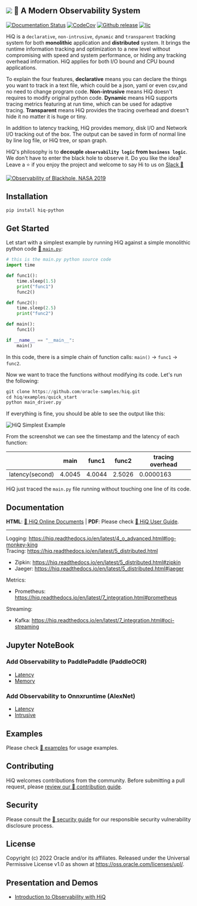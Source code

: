 ![](docs/../hiq/docs/source/_static/hiq.png) 🦉  A Modern Observability System
----
[![Documentation Status](https://readthedocs.org/projects/hiq/badge/?version=latest)](https://hiq.readthedocs.io/en/latest/?badge=latest)
[![CodeCov][cov-img]][cov]
[![Github release][release-img]][release]
[![lic][license-img]][license]


HiQ is a `declarative`, `non-intrusive`, `dynamic` and `transparent` tracking system for both **monolithic** application and **distributed** system. It brings the runtime information tracking and optimization to a new level without compromising with speed and system performance, or hiding any tracking overhead information. HiQ applies for both I/O bound and CPU bound applications.

To explain the four features, **declarative** means you can declare the things you want to track in a text file, which could be a json, yaml or even csv,and no need to change program code. **Non-intrusive** means HiQ doesn't requires to modify original python code. **Dynamic** means HiQ supports tracing metrics featuring at run time, which can be used for adaptive tracing. **Transparent** means HiQ provides the tracing overhead and doesn't hide it no matter it is huge or tiny.

In addition to latency tracking, HiQ provides memory, disk I/O and Network I/O tracking out of the box. The output can be saved in form of normal line by line log file, or HiQ tree, or span graph.

HiQ's philosophy is to **decouple `observability logic` from `business logic`**. We don't have to enter the black hole to observe it. Do you like the idea? Leave a ⭐ if you enjoy the project and welcome to say Hi to us on [Slack 👋](https://join.slack.com/t/hiq-myo2317/shared_invite/zt-17ejh6ybo-51IX6G1lHMXgLbq2HKIO_Q)

[![Observability of Blackhole, NASA 2019](https://news.artnet.com/app/news-upload/2021/03/m87_lo_april11_polarimetric_average_image_ml_deband-cc-8bit-srgb-256x256.jpg)](https://www.nasa.gov/mission_pages/chandra/news/black-hole-image-makes-history)

## Installation

```bash
pip install hiq-python
```

## Get Started

Let start with a simplest example by running HiQ against a simple monolithic python code [📄 `main.py`](hiq/examples/quick_start/main.py):

```python
# this is the main.py python source code
import time

def func1():
    time.sleep(1.5)
    print("func1")
    func2()

def func2():
    time.sleep(2.5)
    print("func2")

def main():
    func1()

if __name__ == "__main__":
    main()
```

In this code, there is a simple chain of function calls: `main()` -> `func1` -> `func2`.

Now we want to trace the functions without modifying its code. Let's run the following:


```python
git clone https://github.com/oracle-samples/hiq.git
cd hiq/examples/quick_start
python main_driver.py
```

If everything is fine, you should be able to see the output like this:

![HiQ Simplest Example](hiq/docs/source/img/main_driver.jpg)

From the screenshot we can see the timestamp and the latency of each function:


|   | main  | func1  |  func2 |  tracing overhead |
|---|---|---|---|---|
| latency(second)  | 4.0045  | 4.0044  | 2.5026  | 0.0000163  |


HiQ just traced the `main.py` file running without touching one line of its code.

## Documentation

**HTML**: [🔗 HiQ Online Documents](https://hiq.readthedocs.io/en/latest/index.html)  | **PDF**: Please check [🔗 HiQ User Guide](hiq/docs/hiq.pdf).

----

Logging: https://hiq.readthedocs.io/en/latest/4_o_advanced.html#log-monkey-king  
Tracing: https://hiq.readthedocs.io/en/latest/5_distributed.html  
- Zipkin: https://hiq.readthedocs.io/en/latest/5_distributed.html#zipkin   
- Jaeger: https://hiq.readthedocs.io/en/latest/5_distributed.html#jaeger   

Metrics:  
- Prometheus: https://hiq.readthedocs.io/en/latest/7_integration.html#prometheus  

Streaming:  
- Kafka: https://hiq.readthedocs.io/en/latest/7_integration.html#oci-streaming 


## Jupyter NoteBook

### Add Observability to PaddlePaddle (PaddleOCR)

- [Latency](https://github.com/oracle-samples/hiq/blob/henry_dev/hiq/examples/paddle/demo.ipynb)
- [Memory](https://github.com/oracle-samples/hiq/blob/main/hiq/examples/paddle/demo_memory.ipynb)

### Add Observability to Onnxruntime (AlexNet)

- [Latency](https://github.com/oracle-samples/hiq/blob/main/hiq/examples/onnxruntime/demo.ipynb)
- [Intrusive](https://github.com/oracle-samples/hiq/blob/main/hiq/examples/onnxruntime/demo_intrusive.ipynb)


## Examples

Please check [🔗 examples](hiq/examples) for usage examples.

## Contributing


HiQ welcomes contributions from the community. Before submitting a pull request, please [review our 🔗 contribution guide](./CONTRIBUTING.md).



## Security

Please consult the [🔗 security guide](./SECURITY.md) for our responsible security vulnerability disclosure process.


## License

Copyright (c) 2022 Oracle and/or its affiliates. Released under the Universal Permissive License v1.0 as shown at <https://oss.oracle.com/licenses/upl/>.

## Presentation and Demos

- [Introduction to Observability with HiQ](https://github.com/oracle-samples/hiq/blob/main/hiq/docs/Introduction-To-Observability-With-HiQ.pdf)

[cov-img]: https://codecov.io/gh/uber/athenadriver/branch/master/graph/badge.svg
[cov]: https://hiq.readthedocs.io/en/latest/index.html

[release-img]: https://img.shields.io/badge/release-v1.1.5-red
[release]: https://github.com/oracle-samples/hiq

[license-img]: https://img.shields.io/badge/License-UPL--1.0-red
[license]: https://github.com/oracle-samples/hiq/blob/main/LICENSE.txt

[release-policy]: https://golang.org/doc/devel/release.html#policy

